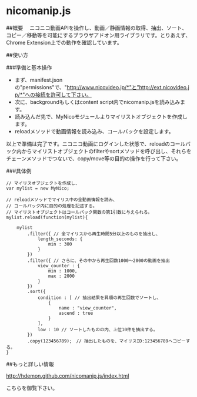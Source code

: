 # nicomanip.js

##概要
　ニコニコ動画APIを操作し、動画／静画情報の取得、抽出、ソート、コピー／移動等を可能にするブラウザアドオン用ライブラリです。とりあえず、Chrome Extension上での動作を確認しています。

##使い方

###準備と基本操作
- まず、manifest.jsonの"permissions"で、"http://www.nicovideo.jp/*"と"http://ext.nicovideo.jp/*"への接続を許可して下さい。
- 次に、backgroundもしくはcontent script内でnicomanip.jsを読み込みます。
- 読み込んだ先で、MyNicoモジュールよりマイリストオブジェクトを作成します。
- reloadメソッドで動画情報を読み込み、コールバックを設定します。

以上で準備は完了です。ニコニコ動画にログインした状態で、reloadのコールバック内からマイリストオブジェクトのfilterやsortメソッドを呼び出し、それらをチェーンメソッドでつないで、copy/move等の目的の操作を行って下さい。

###具体例
~~~~
// マイリスオブジェクトを作成し、	
var mylist = new MyNico;

// reloadメソッドでマイリス中の全動画情報を読み、
// コールバック内に目的の処理を記述する。
// マイリストオブジェクトはコールバック関数の第1引数に与えられる。
mylist.reload(function(mylist){

	mylist
		.filter({ // 全マイリスから再生時間5分以上のものを抽出し、
			length_seconds: {
				min : 300
			}
		}) 
		.filter({ // さらに、その中から再生回数1000～2000の動画を抽出
			view_counter : {
				min : 1000,
				max : 2000
			}
		}) 
		.sort({
			condition :	[ // 抽出結果を昇順の再生回数でソートし、
				{
					name : "view_counter",
					ascend : true
				}
			],
			low : 10 // ソートしたものの内、上位10件を抽出する。
		})
		.copy(123456789);　// 抽出したものを、マイリスID:123456789へコピーする。
}
~~~~

##もっと詳しい情報

http://hdemon.github.com/nicomanip.js/index.html

こちらを御覧下さい。